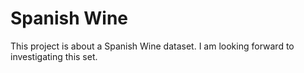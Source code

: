 # Spanish Wine
This project is about a Spanish Wine dataset.  I am looking forward to investigating this set.

